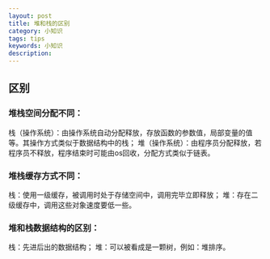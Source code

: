 ```yaml
---
layout: post
title: 堆和栈的区别
category: 小知识
tags: tips
keywords: 小知识
description: 
---
```


## 区别

### 堆栈空间分配不同：

栈（操作系统）：由操作系统自动分配释放，存放函数的参数值，局部变量的值等。其操作方式类似于数据结构中的栈；
堆（操作系统）：由程序员分配释放，若程序员不释放，程序结束时可能由os回收，分配方式类似于链表。

### 堆栈缓存方式不同：

栈：使用一级缓存，被调用时处于存储空间中，调用完毕立即释放；
堆：存在二级缓存中，调用这些对象速度要低一些。

### 堆和栈数据结构的区别：

栈：先进后出的数据结构；
堆：可以被看成是一颗树，例如：堆排序。

